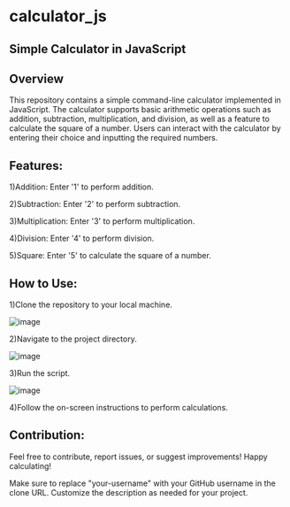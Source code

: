 # calculator_js<br>

## Simple Calculator in JavaScript<br>

## Overview<br>

This repository contains a simple command-line calculator implemented in JavaScript. The calculator supports basic arithmetic operations such as addition, subtraction, multiplication, and division, as well as a feature to calculate the square of a number. Users can interact with the calculator by entering their choice and inputting the required numbers.<br>


## Features:<br>

1)Addition: Enter '1' to perform addition.<br>

2)Subtraction: Enter '2' to perform subtraction.<br>

3)Multiplication: Enter '3' to perform multiplication.<br>

4)Division: Enter '4' to perform division.<br>

5)Square: Enter '5' to calculate the square of a number.<br>


## How to Use:<br>

1)Clone the repository to your local machine.<br>

![image](https://github.com/NikhilNair07/calculator_js/assets/143101542/627207fb-d652-41e8-89bf-aff8ee505505)<br>

2)Navigate to the project directory.<br>

![image](https://github.com/NikhilNair07/calculator_js/assets/143101542/8e3d8a82-8448-4fb5-9b3d-a912478c5ee6)<br>

3)Run the script.<br>

![image](https://github.com/NikhilNair07/calculator_js/assets/143101542/c2216c38-5ddc-46f6-b386-8109f52dab25)<br>

4)Follow the on-screen instructions to perform calculations.<br>


## Contribution:<br>

Feel free to contribute, report issues, or suggest improvements! Happy calculating!<br>

Make sure to replace "your-username" with your GitHub username in the clone URL. Customize the description as needed for your project.<br>






